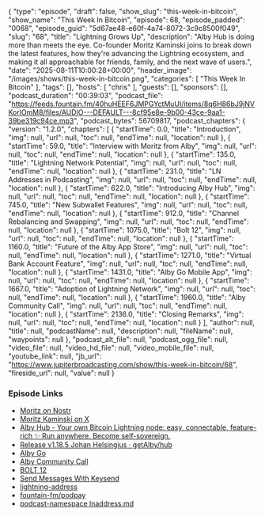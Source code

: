 {
  "type": "episode",
  "draft": false,
  "show_slug": "this-week-in-bitcoin",
  "show_name": "This Week In Bitcoin",
  "episode": 68,
  "episode_padded": "0068",
  "episode_guid": "5d67ae48-e60f-4a74-8072-3c9c8500f049",
  "slug": "68",
  "title": "Lightning Grows Up",
  "description": "Alby Hub is doing more than meets the eye. Co-founder Moritz Kaminski joins to break down the latest features, how they're advancing the Lightning ecosystem, and making it all approachable for friends, family, and the next wave of users.",
  "date": "2025-08-11T10:00:28+00:00",
  "header_image": "/images/shows/this-week-in-bitcoin.png",
  "categories": [
    "This Week In Bitcoin"
  ],
  "tags": [],
  "hosts": [
    "chris"
  ],
  "guests": [],
  "sponsors": [],
  "podcast_duration": "00:39:03",
  "podcast_file": "https://feeds.fountain.fm/40huHEEF6JMPGYctMuUI/items/8q6H86bJ9jNVKorlOmM8/files/AUDIO---DEFAULT---8cf95e8e-9b00-43ce-9aa1-39be319c94ce.mp3",
  "podcast_bytes": 56709817,
  "podcast_chapters": {
    "version": "1.2.0",
    "chapters": [
      {
        "startTime": 0.0,
        "title": "Introduction",
        "img": null,
        "url": null,
        "toc": null,
        "endTime": null,
        "location": null
      },
      {
        "startTime": 59.0,
        "title": "Interview with Moritz from Alby",
        "img": null,
        "url": null,
        "toc": null,
        "endTime": null,
        "location": null
      },
      {
        "startTime": 135.0,
        "title": "Lightning Network Potential",
        "img": null,
        "url": null,
        "toc": null,
        "endTime": null,
        "location": null
      },
      {
        "startTime": 231.0,
        "title": "LN Addresses in Podcasting",
        "img": null,
        "url": null,
        "toc": null,
        "endTime": null,
        "location": null
      },
      {
        "startTime": 622.0,
        "title": "Introducing Alby Hub",
        "img": null,
        "url": null,
        "toc": null,
        "endTime": null,
        "location": null
      },
      {
        "startTime": 745.0,
        "title": "New Subwallet Features",
        "img": null,
        "url": null,
        "toc": null,
        "endTime": null,
        "location": null
      },
      {
        "startTime": 912.0,
        "title": "Channel Rebalancing and Swapping",
        "img": null,
        "url": null,
        "toc": null,
        "endTime": null,
        "location": null
      },
      {
        "startTime": 1075.0,
        "title": "Bolt 12",
        "img": null,
        "url": null,
        "toc": null,
        "endTime": null,
        "location": null
      },
      {
        "startTime": 1160.0,
        "title": "Future of the Alby App Store",
        "img": null,
        "url": null,
        "toc": null,
        "endTime": null,
        "location": null
      },
      {
        "startTime": 1271.0,
        "title": "Virtual Bank Account Feature",
        "img": null,
        "url": null,
        "toc": null,
        "endTime": null,
        "location": null
      },
      {
        "startTime": 1431.0,
        "title": "Alby Go Mobile App",
        "img": null,
        "url": null,
        "toc": null,
        "endTime": null,
        "location": null
      },
      {
        "startTime": 1667.0,
        "title": "Adoption of Lightning Network",
        "img": null,
        "url": null,
        "toc": null,
        "endTime": null,
        "location": null
      },
      {
        "startTime": 1960.0,
        "title": "Alby Community Call",
        "img": null,
        "url": null,
        "toc": null,
        "endTime": null,
        "location": null
      },
      {
        "startTime": 2136.0,
        "title": "Closing Remarks",
        "img": null,
        "url": null,
        "toc": null,
        "endTime": null,
        "location": null
      }
    ],
    "author": null,
    "title": null,
    "podcastName": null,
    "description": null,
    "fileName": null,
    "waypoints": null
  },
  "podcast_alt_file": null,
  "podcast_ogg_file": null,
  "video_file": null,
  "video_hd_file": null,
  "video_mobile_file": null,
  "youtube_link": null,
  "jb_url": "https://www.jupiterbroadcasting.com/show/this-week-in-bitcoin/68",
  "fireside_url": null,
  "value": null
}


### Episode Links

* [Moritz on Nostr](https://nostr.band/npub1q5sah9f3p9kl7uqdeaqskqwmg74ktxx70e0093dzh4lpzcp3t0mqzxky65)
* [Moritz Kaminski on X](https://x.com/moritzkaminski)
* [Alby Hub - Your own Bitcoin Lightning node: easy, connectable, feature-rich ✨ Run anywhere. Become self-sovereign.](https://github.com/getAlby/hub)
* [Release v1.18.5 Johan Helsingius · getAlby/hub](https://github.com/getAlby/hub/releases/tag/v1.18.5)
* [Alby Go](https://albygo.com/)
* [Alby Community Call](https://communitycall.getalby.com)
* [BOLT 12 ](https://bolt12.org/)
* [Send Messages With Keysend ](https://docs.lightning.engineering/lightning-network-tools/lnd/send-messages-with-keysend)
* [lightning-address](https://github.com/andrerfneves/lightning-address/blob/master/DIY.md)
* [fountain-fm/podpay](https://github.com/fountain-fm/podpay)
* [podcast-namespace ](https://github.com/Podcastindex-org/podcast-namespace/blob/main/docs/examples/value/lnaddress.md)[lnaddress.md](http://lnaddress.md)
